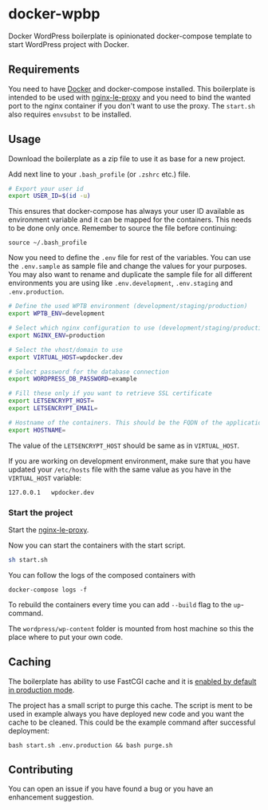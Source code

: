 # docker-wpbp

Docker WordPress boilerplate is opinionated docker-compose template to start WordPress project with Docker.

## Requirements

You need to have [Docker](https://www.docker.com/) and docker-compose installed. This boilerplate is intended to be used with [nginx-le-proxy](https://github.com/bond-agency/nginx-le-proxy) and you need to bind the wanted port to the nginx container if you don't want to use the proxy. The `start.sh` also requires `envsubst` to be installed.

## Usage

Download the boilerplate as a zip file to use it as base for a new project.

Add next line to your `.bash_profile` (or `.zshrc` etc.) file.
```bash
# Export your user id
export USER_ID=$(id -u)
```
This ensures that docker-compose has always your user ID available as environment variable and it can be mapped for the containers. This needs to be done only once. Remember to source the file before continuing:

```
source ~/.bash_profile
```

Now you need to define the `.env` file for rest of the variables. You can use the `.env.sample` as sample file and change the values for your purposes. You may also want to rename and duplicate the sample file for all different environments you are using like `.env.development`, `.env.staging` and `.env.production`.

```bash
# Define the used WPTB environment (development/staging/production)
export WPTB_ENV=development

# Select which nginx configuration to use (development/staging/production)
export NGINX_ENV=production

# Select the vhost/domain to use
export VIRTUAL_HOST=wpdocker.dev

# Select password for the database connection
export WORDPRESS_DB_PASSWORD=example

# Fill these only if you want to retrieve SSL certificate
export LETSENCRYPT_HOST=
export LETSENCRYPT_EMAIL=

# Hostname of the containers. This should be the FQDN of the application.
export HOSTNAME=
```

The value of the `LETSENCRYPT_HOST` should be same as in `VIRTUAL_HOST`.

If you are working on development environment, make sure that you have updated your `/etc/hosts` file with the same value as you have in the `VIRTUAL_HOST` variable:

```
127.0.0.1   wpdocker.dev
```

### Start the project

Start the [nginx-le-proxy](https://github.com/bond-agency/nginx-le-proxy).

Now you can start the containers with the start script.

```bash
sh start.sh
```

You can follow the logs of the composed containers with
```
docker-compose logs -f
```

To rebuild the containers every time you can add `--build` flag to the `up`-command.

The `wordpress/wp-content` folder is mounted from host machine so this the place where to put your own code.

## Caching

The boilerplate has ability to use FastCGI cache and it is [enabled by default in production mode](https://github.com/bond-agency/docker-wpbp/blob/master/nginx/config/vhost.production.conf#L30).

The project has a small script to purge this cache. The script is ment to be used in example always you have deployed new code and you want the cache to be cleaned. This could be the example command after successful deployment:

```
bash start.sh .env.production && bash purge.sh
```

## Contributing

You can open an issue if you have found a bug or you have an enhancement suggestion.